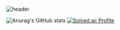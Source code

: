 ![header](https://capsule-render.vercel.app/api?type=Slice&color=auto&height=200&section=header&text=어서와라&fontSize=90)

![Anurag's GitHub stats](https://github-readme-stats.vercel.app/api?username=028902&show_icons=true&theme=chartreuse-dark)
[![Solved.ac Profile](http://mazassumnida.wtf/api/v2/generate_badge?boj=conscience98)](https://solved.ac/conscience98/)
